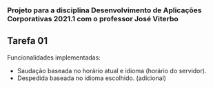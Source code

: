 ### Projeto para a disciplina Desenvolvimento de Aplicações Corporativas 2021.1 com o professor José Viterbo

## Tarefa 01

Funcionalidades implementadas:
* Saudação baseada no horário atual e idioma (horário do servidor).
* Despedida baseada no idioma escolhido. (adicional)
